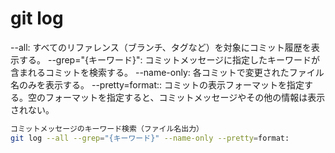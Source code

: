 # git log

--all: すべてのリファレンス（ブランチ、タグなど）を対象にコミット履歴を表示する。
--grep="{キーワード}": コミットメッセージに指定したキーワードが含まれるコミットを検索する。
--name-only: 各コミットで変更されたファイル名のみを表示する。
--pretty=format:: コミットの表示フォーマットを指定する。空のフォーマットを指定すると、コミットメッセージやその他の情報は表示されない。

```sh
コミットメッセージのキーワード検索（ファイル名出力）
git log --all --grep="{キーワード}" --name-only --pretty=format:
```
